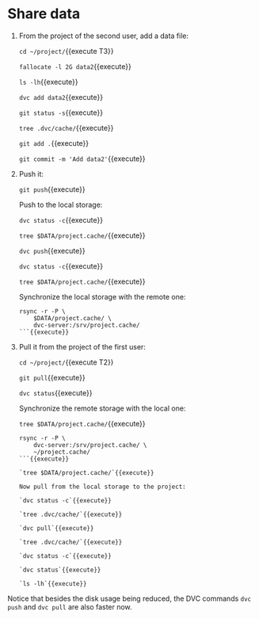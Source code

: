 # Share data

1. From the project of the second user, add a data file:

   `cd ~/project/`{{execute T3}}

   `fallocate -l 2G data2`{{execute}}
   
   `ls -lh`{{execute}}
   
   `dvc add data2`{{execute}}
   
   `git status -s`{{execute}}
   
   `tree .dvc/cache/`{{execute}}
   
   `git add .`{{execute}}
   
   `git commit -m 'Add data2'`{{execute}}
   
2. Push it:
   
   `git push`{{execute}}
   
   Push to the local storage:

   `dvc status -c`{{execute}}
   
   `tree $DATA/project.cache/`{{execute}}
   
   `dvc push`{{execute}}
   
   `dvc status -c`{{execute}}

   `tree $DATA/project.cache/`{{execute}}
   
   Synchronize the local storage with the remote one:

   ```
   rsync -r -P \
       $DATA/project.cache/ \
       dvc-server:/srv/project.cache/
   ```{{execute}}

3. Pull it from the project of the first user:

   `cd ~/project/`{{execute T2}}
   
   `git pull`{{execute}}
   
   `dvc status`{{execute}}
   
   Synchronize the remote storage with the local one:
   
   `tree $DATA/project.cache/`{{execute}}
   
   ```
   rsync -r -P \
       dvc-server:/srv/project.cache/ \
       ~/project.cache/
   ```{{execute}}

   `tree $DATA/project.cache/`{{execute}}
   
   Now pull from the local storage to the project:
   
   `dvc status -c`{{execute}}
   
   `tree .dvc/cache/`{{execute}}
   
   `dvc pull`{{execute}}
   
   `tree .dvc/cache/`{{execute}}
   
   `dvc status -c`{{execute}}
   
   `dvc status`{{execute}}
   
   `ls -lh`{{execute}}

Notice that besides the disk usage being reduced, the DVC commands
`dvc push` and `dvc pull` are also faster now.
